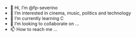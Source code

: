 - 👋 Hi, I’m @fp-severino
- 👀 I’m interested in cinema, music, politics and technology
- 🌱 I’m currently learning C
- 💞️ I’m looking to collaborate on ...
- 📫 How to reach me ...

<!---
fp-severino/fp-severino is a ✨ special ✨ repository because its `README.md` (this file) appears on your GitHub profile.
You can click the Preview link to take a look at your changes.
--->
